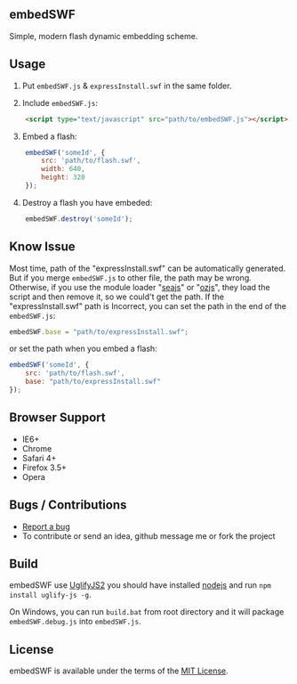 ## embedSWF
Simple, modern flash dynamic embedding scheme.


## Usage

1. Put `embedSWF.js` & `expressInstall.swf` in the same folder.


2. Include `embedSWF.js`:
``` html
    <script type="text/javascript" src="path/to/embedSWF.js"></script>
```


3. Embed a flash:
``` js
    embedSWF('someId', {
        src: 'path/to/flash.swf',
        width: 640,
        height: 320
    });
```


4. Destroy a flash you have embeded:
``` js
    embedSWF.destroy('someId');
```

## Know Issue
Most time, path of the "expressInstall.swf" can be automatically generated.
But if you merge `embedSWF.js` to other file, the path may be wrong.
Otherwise, if you use the module loader "[seajs](http:seajs.org)" or "[ozjs](http:ozjs.org)", 
they load the script and then remove it, so we could't get the path.
If the "expressInstall.swf" path is Incorrect, you can set the path in the end of the `embedSWF.js`:
``` js
embedSWF.base = "path/to/expressInstall.swf";
```
or set the path when you embed a flash:
``` js
embedSWF('someId', {
    src: 'path/to/flash.swf',
    base: "path/to/expressInstall.swf"
});
```


## Browser Support

  * IE6+
  * Chrome
  * Safari 4+
  * Firefox 3.5+
  * Opera

## Bugs / Contributions
- [Report a bug](https://github.com/niceue/embedSWF/issues)
- To contribute or send an idea, github message me or fork the project

## Build
embedSWF use [UglifyJS2](https://github.com/mishoo/UglifyJS) 
you should have installed [nodejs](nodejs.org) and run `npm install uglify-js -g`.

On Windows, you can run `build.bat` from root directory and it will package `embedSWF.debug.js` into `embedSWF.js`.

  
## License

embedSWF is available under the terms of the [MIT License](https://github.com/niceue/embedSWF/blob/master/LICENSE.txt).

